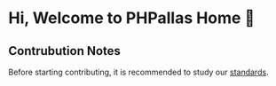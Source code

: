 # Hi, Welcome to PHPallas Home 👋

## Contrubution Notes

Before starting contributing, it is recommended to study our [standards](https://github.com/PHPallas/Standards). 
